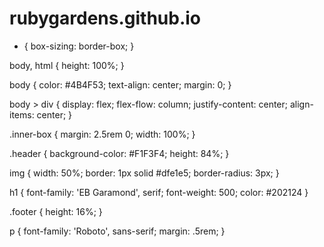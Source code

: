 # rubygardens.github.io

* {
    box-sizing: border-box;
}

body, html {
    height: 100%;
}

body {
    color: #4B4F53;
    text-align: center;
    margin: 0;
}

body > div {
    display: flex;
    flex-flow: column;
    justify-content: center;
    align-items: center;
}

.inner-box {
    margin: 2.5rem 0;
    width: 100%;
}

.header {
    background-color: #F1F3F4;
    height: 84%;
}

img {
    width: 50%;
    border: 1px solid #dfe1e5;
    border-radius: 3px;
}

h1 {
    font-family: 'EB Garamond', serif;
    font-weight: 500;
    color: #202124
}

.footer {
    height: 16%;
}

p {
    font-family: 'Roboto', sans-serif;
    margin: .5rem;
}
